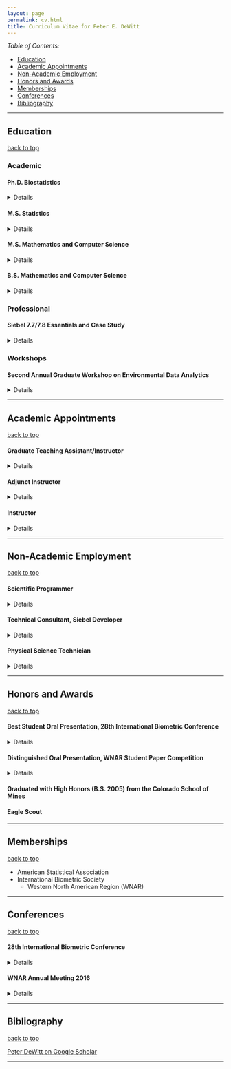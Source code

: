 ```yaml
---
layout: page
permalink: cv.html
title: Curriculum Vitae for Peter E. DeWitt
---
```


<a name="top"></a> *Table of Contents:*

* [Education](#education)
* [Academic Appointments](#academic_appointments)
* [Non-Academic Employment](#non_academic_employment)
* [Honors and Awards](#honor_awards)
* [Memberships](#memberships)
* [Conferences](#Conferences)
* [Bibliography](#Bibliography)

----

## <a name="education"></a>Education

[back to top](#top)

### Academic

#### Ph.D. Biostatistics
<details>
<ul>
<li> expected Spring 2017 </li>
<li> University of Colorado Anschutz Medical Campus, Aurora, Colorado </li>
</ul>
</details>

#### M.S. Statistics
<details>
<ul>
<li> 2010 </li>
<li> Colorado State University, Fort Collins, Colorado</li>
</ul>
</details>

#### M.S. Mathematics and Computer Science
<details>
<ul>
<li> 2007 </li>
<li> Colorado School of Mines, Golden, Colorado</li>
</ul>
</details>

#### B.S. Mathematics and Computer Science
<details>
<ul>
<li> 2005 </li>
<li> Colorado School of Mines, Golden, Colorado</li>
<li> Graduate with High Honors </li>
<li> Minor: Engineering </li>
</ul>
</details>


### Professional

#### Siebel 7.7/7.8 Essentials and Case Study
<details>
<ul>
<li> 2007 </li>
<li> Siebel University, Los Angeles, California</li>
</ul>
</details>

### Workshops

#### Second Annual Graduate Workshop on Environmental Data Analytics
<details>
<ul>
<li> July 2015 </li>
<li> National Center for Atmospheric Research, Boulder, Colorado </li>
</ul>
</details>


-----

## <a name="academic_appointments"></a> Academic Appointments

[back to top](#top)

#### Graduate Teaching Assistant/Instructor
<details>
<ul>
<li> 2008-2010</li>
<li> Department of Statistics, Colorado State University, Fort Collins, Colorado</li>
</ul>
</details>

#### Adjunct Instructor
<details>
<ul>
<li> 2006-2007 </li>
<li> Department of Mathematics, Red Rocks Community Colorado, Lakewood, Colorado</li>
</ul>
</details>

#### Instructor
<details>
<ul>
<li> 2006-2007 </li>
<li> Department of Mathematics and Computer Science, Colorado School of Mines, Golden, Colorado</li>
</ul>
</details>

----

## <a name='non_academic_employment'></a> Non-Academic Employment

[back to top](#top)

#### Scientific Programmer
<details>
<ul>
<li> Summer Graduate Intern </li>
<li> National Renewable Energy Laboratory, Golden Colorado </li>
</ul>
</details>

#### Technical Consultant, Siebel Developer
<details>
<ul>
<li> Perficient, Inc. Denver Colorado </li>
</ul>
</details>

#### Physical Science Technician
<details>
<ul>
<li> National Water Quality Laboratory </li>
<li> United States Geological Survey, Denver, Colorado </li>
</ul>
</details>

----

## <a name='honor_awards'></a> Honors and Awards

[back to top](#top)

#### Best Student Oral Presentation, 28th International Biometric Conference
<details>
<ul>
<li> July 2016 </li>
<li> Awarded by [International Biometric Society](http://www.biometricsociety.org/) </li>
<li> Victoria, British Columbia, Canada </li>
</ul>
</details>

#### Distinguished Oral Presentation, WNAR Student Paper Competition
<details>
<ul>
<li> July 2016 </li>
<li> Awarded by Western North American Region (WNAR) of the [International Biometric Society](http://www.biometricsociety.org/) </li>
<li> Victoria, British Columbia, Canada </li>
</ul>
</details>

#### Graduated with High Honors (B.S. 2005) from the Colorado School of Mines

#### Eagle Scout

----

## <a name='memberships'></a> Memberships

[back to top](#top)

* American Statistical Association
* International Biometric Society
  * Western North American Region (WNAR)

----

## <a name='Conferences'></a> Conferences

[back to top](#top)

#### 28th International Biometric Conference
<details>
<ul>
<li> July 2016 </li>
<li> Hosted by the [International Biometric Society](http://www.biometricsociety.org/) </li>
<li> Victoria, British Columbia, Canada </li>
</ul>
</details>

#### WNAR Annual Meeting 2016
<details>
<ul>
<li> July 2016 </li>
<li> Concurrent with 28th International Biometric Conference </li>
<li> Victoria, British Columbia, Canada </li>
</ul>
</details>

----

## <a name='Bibliography'></a> Bibliography

[back to top](#top)

<a href="https://scholar.google.com/citations?user={{ site.author.google_scholar }}" title="Peter DeWitt on Google Scholar" target="_blank">
  <i class="ai ai-google-scholar-square ai-3x"></i>
  <span class="label">Peter DeWitt on Google Scholar</span>
</a>


----
